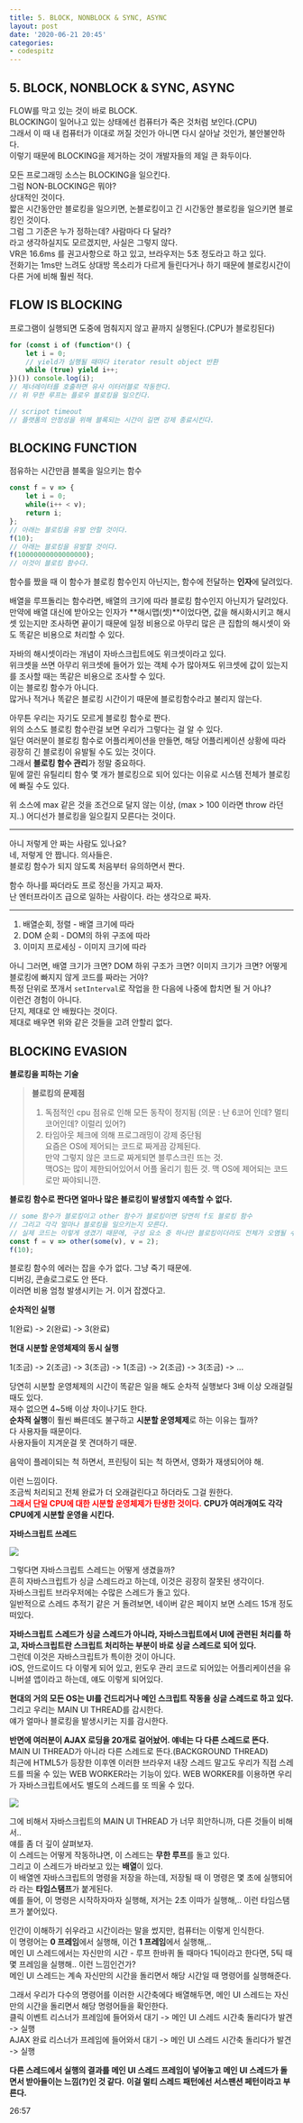 ```yaml
---
title: 5. BLOCK, NONBLOCK & SYNC, ASYNC
layout: post
date: '2020-06-21 20:45'
categories:
- codespitz
---
```


## 5. BLOCK, NONBLOCK & SYNC, ASYNC

FLOW를 막고 있는 것이 바로 BLOCK.  
BLOCKING이 일어나고 있는 상태에선 컴퓨터가 죽은 것처럼 보인다.(CPU)  
그래서 이 때 내 컴퓨터가 이대로 꺼질 것인가 아니면 다시 살아날 것인가, 불안불안하다.  
이렇기 때문에 BLOCKING을 제거하는 것이 개발자들의 제일 큰 화두이다.  

모든 프로그래밍 소스는 BLOCKING을 일으킨다.  
그럼 NON-BLOCKING은 뭐야?  
상대적인 것이다.  
짧은 시간동안만 블로킹을 일으키면, 논블로킹이고 긴 시간동안 블로킹을 일으키면 블로킹인 것이다.  
그럼 그 기준은 누가 정하는데? 사람마다 다 달라?  
라고 생각하실지도 모르겠지만, 사실은 그렇지 않다.  
VR은 16.6ms 를 권고사항으로 하고 있고, 브라우저는 5초 정도라고 하고 있다.  
전화기는 1ms만 느려도 상대방 목소리가 다르게 들린다거나 하기 때문에 블로킹시간이 다른 거에 비해 훨씬 적다.  

## FLOW IS BLOCKING

프로그램이 실행되면 도중에 멈춰지지 않고 끝까지 실행된다.(CPU가 블로킹된다)  

```javascript
for (const i of (function*() {
    let i = 0;
    // yield가 실행될 때마다 iterator result object 반환
    while (true) yield i++;
})()) console.log(i);
// 제너레이터를 호출하면 유사 이터러블로 작동한다.
// 위 무한 루프는 플로우 블로킹을 일으킨다.

// scripot timeout
// 플랫폼의 안정성을 위해 블록되는 시간이 길면 강제 종료시킨다.
```

## BLOCKING FUNCTION

점유하는 시간만큼 블록을 일으키는 함수

```javascript
const f = v => {
    let i = 0;
    while(i++ < v);
    return i;
};
// 아래는 블로킹을 유발 안할 것이다.
f(10);
// 아래는 블로킹을 유발할 것이다.
f(10000000000000000);
// 이것이 블로킹 함수다.
```

함수를 짰을 때 이 함수가 블로킹 함수인지 아닌지는, 함수에 전달하는 **인자**에 달려있다.  

배열을 루프돌리는 함수라면, 배열의 크기에 따라 블로킹 함수인지 아닌지가 달려있다.
만약에 배열 대신에 받아오는 인자가 **해시맵(셋)**이었다면, 값을 해시화시키고 해시셋 있는지만 조사하면 끝이기 때문에 
일정 비용으로 아무리 많은 큰 집합의 해시셋이 와도 똑같은 비용으로 처리할 수 있다.  

자바의 해시셋이라는 개념이 자바스크립트에도 위크셋이라고 있다.  
위크셋을 쓰면 아무리 위크셋에 들어가 있는 객체 수가 많아져도 위크셋에 값이 있는지를 조사할 때는 똑같은 비용으로 조사할 수 있다.  
이는 블로킹 함수가 아니다.  
많거나 적거나 똑같은 블로킹 시간이기 때문에 블로킹함수라고 불리지 않는다.  

아무튼 우리는 자기도 모르게 블로킹 함수로 짠다.  
위의 소스도 블로킹 함수란걸 보면 우리가 그렇다는 걸 알 수 있다.  
일단 여러분이 블로킹 함수로 어플리케이션을 만들면, 해당 어플리케이션 상황에 따라 굉장히 긴 블로킹이 유발될 수도 있는 것이다.  
그래서 **블로킹 함수 관리**가 정말 중요하다.  
밑에 깔린 유틸리티 함수 몇 개가 블로킹으로 되어 있다는 이유로 시스템 전체가 블로킹에 빠질 수도 있다.  

위 소스에 max 같은 것을 조건으로 달지 않는 이상, (max > 100 이라면 throw 라던지..) 어디선가 블로킹을 일으킬지 모른다는 것이다.   

---

아니 저렇게 안 짜는 사람도 있나요?  
네, 저렇게 안 짭니다. 의사들은.  
블로킹 함수가 되지 않도록 처음부터 유의하면서 짠다.  

함수 하나를 짜더라도 프로 정신을 가지고 짜자.  
난 엔터프라이즈 급으로 일하는 사람이다. 라는 생각으로 짜자.  

---

1. 배열순회, 정렬 - 배열 크기에 따라
2. DOM 순회 - DOM의 하위 구조에 따라
3. 이미지 프로세싱 - 이미지 크기에 따라

아니 그러면, 배열 크기가 크면? DOM 하위 구조가 크면? 이미지 크기가 크면? 어떻게 블로킹에 빠지지 않게 코드를 짜라는 거야?  
특정 단위로 쪼개서 `setInterval`로 작업을 한 다음에 나중에 합치면 될 거 아냐?  
이런건 경험이 아니다.  
단지, 제대로 안 배웠다는 것이다.  
제대로 배우면 위와 같은 것들을 고려 안할리 없다.  

## BLOCKING EVASION

**블로킹을 피하는 기술**

>**블로킹의 문제점**  
>1. 독점적인 cpu 점유로 인해 모든 동작이 정지됨 (의문 : 난 6코어 인데? 멀티 코어인데? 이럴리 있어?)
>2. 타임아웃 체크에 의해 프로그래밍이 강제 중단됨  
>   요즘은 OS에 제어되는 코드로 짜게끔 강제된다.  
>   만약 그렇지 않은 코드로 짜게되면 블루스크린 뜨는 것.  
>   맥OS는 많이 제한되어있어서 어플 올리기 힘든 것. 맥 OS에 제어되는 코드로만 짜야되니깐.

**블로킹 함수로 짠다면 얼마나 많은 블로킹이 발생할지 예측할 수 없다.**  

```javascript
// some 함수가 블로킹이고 other 함수가 블로킹이면 당연히 f도 블로킹 함수
// 그리고 각각 얼마나 블로킹을 일으키는지 모른다.
// 실제 코드는 이렇게 생겼기 때문에, 구성 요소 중 하나만 블로킹이더라도 전체가 오염될 수 있다는 것이다.
const f = v => other(some(v), v = 2);
f(10);
```

블로킹 함수의 에러는 잡을 수가 없다. 그냥 죽기 때문에.  
디버깅, 콘솔로그로도 안 뜬다.  
이러면 비용 엄청 발생시키는 거. 이거 잡겠다고.  

**순차적인 실행**

1(완료) -> 2(완료) -> 3(완료)

**현대 시분할 운영체제의 동시 실행**

1(조금) -> 2(조금) -> 3(조금) -> 1(조금) -> 2(조금) -> 3(조금) -> ...

당연히 시분할 운영체제의 시간이 똑같은 일을 해도 순차적 실행보다 3배 이상 오래걸릴 때도 있다.  
재수 없으면 4~5배 이상 차이나기도 한다.  
**순차적 실행**이 훨씬 빠른데도 불구하고 **시분할 운영체제**로 하는 이유는 뭘까?  
다 사용자들 때문이다.  
사용자들이 지겨운걸 못 견뎌하기 때문.  

음악이 플레이되는 척 하면서, 프린팅이 되는 척 하면서, 영화가 재생되어야 해.  

이런 느낌이다.  
조금씩 처리되고 전체 완료가 더 오래걸린다고 하더라도 그걸 원한다.  
**<span style="color:red">그래서 단일 CPU에 대한 시분할 운영체제가 탄생한 것이다.</span>**
**CPU가 여러개여도 각각 CPU에게 시분할 운영을 시킨다.**  

**자바스크립트 쓰레드**

![](/static/img/codespitz/image54.jpg)

그렇다면 자바스크립트 스레드는 어떻게 생겼을까?  
흔히 자바스크립트가 싱글 스레드라고 하는데, 이것은 굉장히 잘못된 생각이다.  
자바스크립트 브라우저에는 수많은 스레드가 돌고 있다.  
일반적으로 스레드 추적기 같은 거 돌려보면, 네이버 같은 페이지 보면 스레드 15개 정도 떠있다.  

**자바스크립트 스레드가 싱글 스레드가 아니라, 자바스크립트에서 UI에 관련된 처리를 하고, 자바스크립트란 스크립트 처리하는 부분이
 바로 싱글 스레드로 되어 있다.**  
그런데 이것은 자바스크립트가 특이한 것이 아니다.  
iOS, 안드로이드 다 이렇게 되어 있고, 윈도우 관리 코드로 되어있는 어플리케이션을 유니버셜 앱이라고 하는데, 얘도 이렇게 되어있다.  

**현대의 거의 모든 OS는 UI를 건드리거나 메인 스크립트 작동을 싱글 스레드로 하고 있다.**  
그리고 우리는 MAIN UI THREAD를 감시한다.  
얘가 얼마나 블로킹을 발생시키는 지를 감시한다.  

**반면에 여러분이 AJAX 로딩을 20개로 걸어놨어. 얘네는 다 다른 스레드로 뜬다.**  
MAIN UI THREAD가 아니라 다른 스레드로 뜬다.(BACKGROUND THREAD)  
최근에 HTML5가 등장한 이후엔 이러한 브라우저 내장 스레드 말고도 우리가 직접 스레드를 띄울 수 있는 WEB WORKER라는 기능이 있다.
WEB WORKER를 이용하면 우리가 자바스크립트에서도 별도의 스레드를 또 띄울 수 있다.  

![](/static/img/codespitz/image55.jpg)

그에 비해서 자바스크립트의 MAIN UI THREAD 가 너무 희안하니까, 다른 것들이 비해서..  
얘를 좀 더 깊이 살펴보자.  
이 스레드는 어떻게 작동하냐면, 이 스레드는 **무한 루프**를 돌고 있다.  
그리고 이 스레드가 바라보고 있는 **배열**이 있다.  
이 배열엔 자바스크립트의 명령을 저장을 하는데, 저장될 때 이 명령은 몇 초에 실행되어라 라는 **타임스탬프**가 붙게된다.  
예를 들어, 이 명령은 시작하자마자 실행해, 저거는 2초 이따가 실행해,.. 이런 타임스탬프가 붙어있다.  

인간이 이해하기 쉬우라고 시간이라는 말을 썼지만, 컴퓨터는 이렇게 인식한다.  
이 명령어는 **0 프레임**에서 실행해, 이건 **1 프레임**에서 실행해,..  
메인 UI 스레드에서는 자신만의 시간 - 루프 한바퀴 돌 때마다 1틱이라고 한다면, 5틱 때 몇 프레임을 실행해.. 이런 느낌인건가?  
메인 UI 스레드는 계속 자신만의 시간을 돌리면서 해당 시간일 때 명령어를 실행해준다.  

그래서 우리가 다수의 명령어를 이러한 시간축에다 배열해두면, 메인 UI 스레드는 자신만의 시간을 돌리면서 해당 명령어들을 확인한다.  
클릭 이벤트 리스너가 프레임에 들어와서 대기 -> 메인 UI 스레드 시간축 돌리다가 발견 -> 실행  
AJAX 완료 리스너가 프레임에 들어와서 대기 -> 메인 UI 스레드 시간축 돌리다가 발견 -> 실행  

**다른 스레드에서 실행의 결과를 메인 UI 스레드 프레임이 넣어놓고 메인 UI 스레드가 돌면서 받아들이는 느낌(?)인 것 같다.**
**이걸 멀티 스레드 패턴에선 서스팬션 페턴이라고 부른다.**

26:57